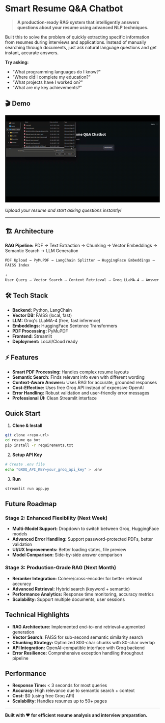 # Smart Resume Q&A Chatbot

> **A production-ready RAG system that intelligently answers questions about your resume using advanced NLP techniques.**

Built this to solve the problem of quickly extracting specific information from resumes during interviews and applications. Instead of manually searching through documents, just ask natural language questions and get instant, accurate answers.

**Try asking:**
- "What programming languages do I know?"
- "Where did I complete my education?"
- "What projects have I worked on?"
- "What are my key achievements?"

## 🎬 Demo

![Demo GIF](assets/resume.gif)

*Upload your resume and start asking questions instantly!*

---

## 🏗️ Architecture

**RAG Pipeline:** PDF → Text Extraction → Chunking → Vector Embeddings → Semantic Search → LLM Generation

```
PDF Upload → PyMuPDF → LangChain Splitter → HuggingFace Embeddings → FAISS Index
                                                                        ↓
User Query → Vector Search → Context Retrieval → Groq LLaMA-4 → Answer
```

## 🛠️ Tech Stack

- **Backend:** Python, LangChain
- **Vector DB:** FAISS (local, fast)
- **LLM:** Groq's LLaMA-4 (free, fast inference)
- **Embeddings:** HuggingFace Sentence Transformers
- **PDF Processing:** PyMuPDF
- **Frontend:** Streamlit
- **Deployment:** Local/Cloud ready

## ⚡ Features

- **Smart PDF Processing:** Handles complex resume layouts
- **Semantic Search:** Finds relevant info even with different wording
- **Context-Aware Answers:** Uses RAG for accurate, grounded responses
- **Cost-Effective:** Uses free Groq API instead of expensive OpenAI
- **Error Handling:** Robust validation and user-friendly error messages
- **Professional UI:** Clean Streamlit interface

## Quick Start

1. **Clone & Install**
```bash
git clone <repo-url>
cd resume_qa_bot
pip install -r requirements.txt
```

2. **Setup API Key**
```bash
# Create .env file
echo "GROQ_API_KEY=your_groq_api_key" > .env
```

3. **Run**
```bash
streamlit run app.py
```

##  Future Roadmap

### Stage 2: Enhanced Flexibility (Next Week)
- **Multi-Model Support:** Dropdown to switch between Groq, HuggingFace models
- **Advanced Error Handling:** Support password-protected PDFs, better validation
- **UI/UX Improvements:** Better loading states, file preview
- **Model Comparison:** Side-by-side answer comparison

### Stage 3: Production-Grade RAG (Next Month)
- **Reranker Integration:** Cohere/cross-encoder for better retrieval accuracy
- **Advanced Retrieval:** Hybrid search (keyword + semantic)
- **Performance Analytics:** Response time monitoring, accuracy metrics
- **Scalability:** Support multiple documents, user sessions

##  Technical Highlights

- **RAG Architecture:** Implemented end-to-end retrieval-augmented generation
- **Vector Search:** FAISS for sub-second semantic similarity search
- **Chunking Strategy:** Optimized 800-char chunks with 80-char overlap
- **API Integration:** OpenAI-compatible interface with Groq backend
- **Error Resilience:** Comprehensive exception handling throughout pipeline

##  Performance

- **Response Time:** < 3 seconds for most queries
- **Accuracy:** High relevance due to semantic search + context
- **Cost:** $0 (using free Groq API)
- **Scalability:** Handles resumes up to 50+ pages

---

**Built with ❤️ for efficient resume analysis and interview preparation.**
